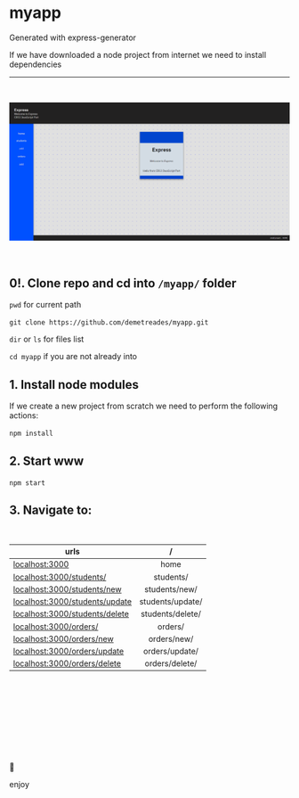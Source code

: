 # myapp
 Generated with express-generator

If we have downloaded a node project from internet we need to install dependencies

---

<br>

![sample](./public/images/sample.png)

<br>

## 0!. Clone repo and cd into `/myapp/` folder

`pwd` for current path

`git clone https://github.com/demetreades/myapp.git`

`dir` or `ls` for files list

`cd myapp` if you are not already into

## 1. Install node modules

If we create a new project from scratch we need to perform the following actions: 

`npm install`

## 2. Start www

`npm start `

## 3. Navigate to:

<br>

| urls     |    /                         | 
|----------|:----------------------------:|
|[localhost:3000](http://localhost:3000) | home | 
|[localhost:3000/students/](http://localhost:3000/students/) |  students/ | 
|[localhost:3000/students/new](http://localhost:3000/students/new) |  students/new/ | 
|[localhost:3000/students/update](http://localhost:3000/students/update) | students/update/ | 
|[localhost:3000/students/delete](http://localhost:3000/students/update) | students/delete/ | 
|[localhost:3000/orders/](http://localhost:3000/orders/) |  orders/ | 
|[localhost:3000/orders/new](http://localhost:3000/orders/new) |  orders/new/ | 
|[localhost:3000/orders/update](http://localhost:3000/orders/update) | orders/update/ | 
|[localhost:3000/orders/delete](http://localhost:3000/orders/update) | orders/delete/ | 

<br>

<br>

<br>

<br>

<br>

<br>

<br>

<br>

🤿 

enjoy
